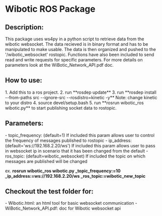 <h1>Wibotic ROS Package</h1>

<h2>Description:</h2>
This package uses ws4py in a python script to retrieve data from the wibotic websocket. 
The data recieved is in binary format and has to be manipulated to make usable. The data 
is then organized and pushed to the '/wibotic_websocket' rostopic. Functions have also been 
included to send read and write requests for specific parameters. For more details on 
parameters look at the WiBotic_Network_API.pdf doc.

<h2>How to use:</h2>
1. Add this to a ros project.
2. run **rosdep update**
3. run **rosdep install --from-paths src --ignore-src --rosdistro=kinetic -y** Note: change kinetic to your distro
4. source devel/setup.bash
5. run **rosrun wibotic_ros wibotic.py** to start publishing socket data to rostopic.

<h2>Parameters:</h2>
- topic_frequency: (default=1) If included this param allows user to control the frequency of messages published to rostopic
- ip_address: (default='ws://192.168.2.20/ws') If included this param allows user to pass in websocket ip in scenario that it has been changed from the default
- ros_topic: (default=wibotic_websocket) If included the topic on which messages are published will be changed

ex. **rosrun wibotic_ros wibotic.py _topic_frequency:=10 _ip_address:=ws://192.168.2.20/ws _ros_topic:=wibotic_new_topic**

<h2>Checkout the test folder for:</h2>
- Wibotic.html: an html tool for basic websocket communication
- WiBotic_Network_API.pdf: doc for Wibotic websocket api

